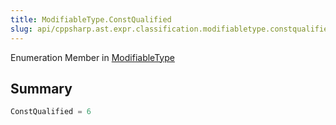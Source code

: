 ```yaml
---
title: ModifiableType.ConstQualified
slug: api/cppsharp.ast.expr.classification.modifiabletype.constqualified
---
```

Enumeration Member in [ModifiableType](/api/cppsharp/ast/expr/classification/modifiabletype)

## Summary



```csharp
ConstQualified = 6
```

